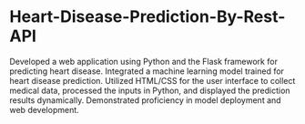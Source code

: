 # Heart-Disease-Prediction-By-Rest-API
Developed a web application using Python and the Flask framework for predicting heart disease. Integrated a machine learning model trained for heart disease prediction. Utilized HTML/CSS for the user interface to collect medical data, processed the inputs in Python, and displayed the prediction results dynamically. Demonstrated proficiency in model deployment and web development.
